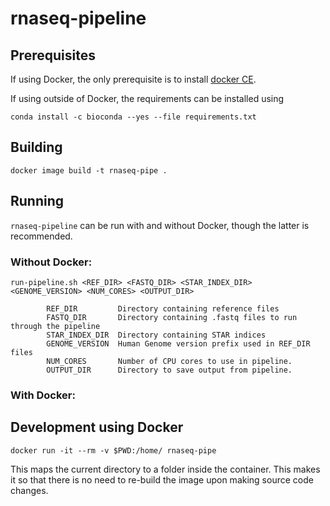 # rnaseq-pipeline

## Prerequisites

If using Docker, the only prerequisite is to install [docker CE](https://docs.docker.com/install/linux/docker-ce/ubuntu/).

If using outside of Docker, the requirements can be installed using

```
conda install -c bioconda --yes --file requirements.txt
```

## Building

```
docker image build -t rnaseq-pipe .
```

## Running

`rnaseq-pipeline` can be run with and without Docker, though the latter is recommended.

### Without Docker:

```
run-pipeline.sh <REF_DIR> <FASTQ_DIR> <STAR_INDEX_DIR> <GENOME_VERSION> <NUM_CORES> <OUTPUT_DIR>

        REF_DIR         Directory containing reference files
        FASTQ_DIR       Directory containing .fastq files to run through the pipeline
        STAR_INDEX_DIR  Directory containing STAR indices
        GENOME_VERSION  Human Genome version prefix used in REF_DIR files
        NUM_CORES       Number of CPU cores to use in pipeline.
        OUTPUT_DIR      Directory to save output from pipeline.

```


### With Docker:

## Development using Docker

```
docker run -it --rm -v $PWD:/home/ rnaseq-pipe
```

This maps the current directory to a folder inside the container. This makes it
so that there is no need to re-build the image upon making source code changes.

